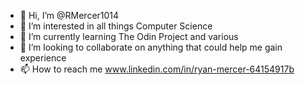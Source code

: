 - 👋 Hi, I’m @RMercer1014
- 👀 I’m interested in all things Computer Science
- 🌱 I’m currently learning The Odin Project and various 
- 💞️ I’m looking to collaborate on anything that could help me gain experience
- 📫 How to reach me www.linkedin.com/in/ryan-mercer-64154917b

<!---
RMercer1014/RMercer1014 is a ✨ special ✨ repository because its `README.md` (this file) appears on your GitHub profile.
You can click the Preview link to take a look at your changes.
--->
